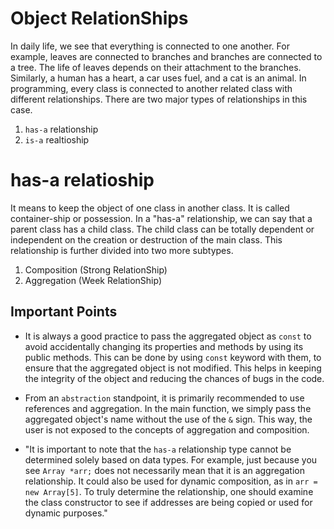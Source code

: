 # Object RelationShips

In daily life, we see that everything is connected to one another. For example, leaves are connected to branches and branches are connected to a tree. The life of leaves depends on their attachment to the branches. Similarly, a human has a heart, a car uses fuel, and a cat is an animal. In programming, every class is connected to another related class with different relationships. There are two major types of relationships in this case.

1. `has-a` relationship
2. `is-a` realtioship

# has-a relatioship

It means to keep the object of one class in another class. It is called container-ship or possession. In a "has-a" relationship, we can say that a parent class has a child class. The child class can be totally dependent or independent on the creation or destruction of the main class. This relationship is further divided into two more subtypes.

1. Composition (Strong RelationShip)
1. Aggregation (Week RelationShip)

## Important Points

- It is always a good practice to pass the aggregated object as `const` to avoid accidentally changing its properties and methods by using its public methods. This can be done by using `const` keyword with them, to ensure that the aggregated object is not modified. This helps in keeping the integrity of the object and reducing the chances of bugs in the code.

- From an `abstraction` standpoint, it is primarily recommended to use references and aggregation. In the main function, we simply pass the aggregated object's name without the use of the `&` sign. This way, the user is not exposed to the concepts of aggregation and composition.

- "It is important to note that the `has-a` relationship type cannot be determined solely based on data types. For example, just because you see `Array *arr;` does not necessarily mean that it is an aggregation relationship. It could also be used for dynamic composition, as in `arr = new Array[5]`. To truly determine the relationship, one should examine the class constructor to see if addresses are being copied or used for dynamic purposes."
